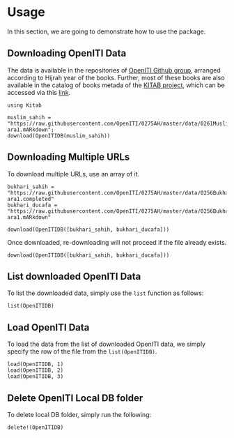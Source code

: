# Usage
In this section, we are going to demonstrate how to use the package.

## Downloading OpenITI Data
The data is available in the repositories of [OpenITI Github group](https://github.com/OpenITI), arranged according to Hijrah year of the books. Further, most of these books are also available in the catalog of books metada of the [KITAB project](https://kitab-project.org/), which can be accessed via this [link](https://kitab-corpus-metadata.azurewebsites.net/).
```@repl abc
using Kitab

muslim_sahih = "https://raw.githubusercontent.com/OpenITI/0275AH/master/data/0261Muslim/0261Muslim.Sahih/0261Muslim.Sahih.Shamela0001727-ara1.mARkdown";
download(OpenITIDB(muslim_sahih))
```
## Downloading Multiple URLs
To download multiple URLs, use an array of it.
```@repl abc
bukhari_sahih = "https://raw.githubusercontent.com/OpenITI/0275AH/master/data/0256Bukhari/0256Bukhari.Sahih/0256Bukhari.Sahih.JK000110-ara1.completed"
bukhari_ducafa = "https://raw.githubusercontent.com/OpenITI/0275AH/master/data/0256Bukhari/0256Bukhari.Ducafa/0256Bukhari.Ducafa.Shamela0008632-ara1.mARkdown"

download(OpenITIDB([bukhari_sahih, bukhari_ducafa]))
```
Once downloaded, re-downloading will not proceed if the file already exists.
```@repl abc
download(OpenITIDB([bukhari_sahih, bukhari_ducafa]))
```

## List downloaded OpenITI Data
To list the downloaded data, simply use the `list` function as follows:
```@repl abc
list(OpenITIDB)
```

## Load OpenITI Data
To load the data from the list of downloaded OpenITI data, we simply specify the row of the file from the `list(OpenITIDB)`.
```@repl abc
load(OpenITIDB, 1)
load(OpenITIDB, 2)
load(OpenITIDB, 3)
```

## Delete OpenITI Local DB folder
To delete local DB folder, simply run the following:
```@repl abc
delete!(OpenITIDB)
```